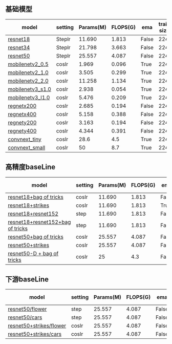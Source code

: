 ## 基础模型

| model            | setting | Params(M) | FLOPS(G) | ema   | train size | bs   | epoch | test size | top-1 |
| ---------------- | ------- | --------- | -------- | ----- | ---------- | ---- | ----- | --------- | ----- |
| [resnet18](https://gitlab.bj.sensetime.com/spring2/universal-perception/-/blob/dev/configs/cls/resnet/res18.yaml)         | Steplr  | 11.690    | 1.813    | False | 224        | 1024 | 100   | 224       | [70.32](http://spring.sensetime.com/dropadmin/$/6V3ZX.pth) |
| [resnet34](https://gitlab.bj.sensetime.com/spring2/universal-perception/-/blob/dev/configs/cls/resnet/res34.yaml)        | Steplr  | 21.798    | 3.663    | False | 224        | 1024 | 100   | 224       | [74.14](http://spring.sensetime.com/dropadmin/$/gzI7Y.pth) |
| [resnet50](https://gitlab.bj.sensetime.com/spring2/universal-perception/-/blob/dev/configs/cls/resnet/res50.yaml)         | Steplr  | 25.557    | 4.087    | False | 224        | 1024 | 100   | 224       | [76.76](http://spring.sensetime.com/dropadmin/$/xTc3C.pth) |
| [mobilenetv2_0.5](https://gitlab.bj.sensetime.com/spring2/universal-perception/-/blob/dev/configs/cls/mobilenetv2/mbv2_0.5_batch1k_epoch250_coslr_nesterov_wd0.00004_bn_nowd_fp16_ema.yaml)  | coslr   | 1.969     | 0.096    | True  | 224        | 1024 | 350   | 224       | [65.36](http://spring.sensetime.com/dropadmin/$/IvZlV.pth) |
| [mobilenetv2_1.0](https://gitlab.bj.sensetime.com/spring2/universal-perception/-/blob/dev/configs/cls/mobilenetv2/mbv2_1.0_batch1k_epoch250_coslr_nesterov_wd0.00004_bn_nowd_fp16_ema.yaml)  | coslr   | 3.505     | 0.299    | True  | 224        | 1024 | 350   | 224       | [73.35](http://spring.sensetime.com/dropadmin/$/tEVfp.pth) |
| [mobilenetv2_2.0](https://gitlab.bj.sensetime.com/spring2/universal-perception/-/blob/dev/configs/cls/mobilenetv2/mbv2_2.0_batch1k_epoch250_coslr_nesterov_wd0.00004_bn_nowd_fp16_ema.yaml)  | coslr   | 11.258    | 1.134    | True  | 224        | 1024 | 350   | 224       | [77.56](http://spring.sensetime.com/dropadmin/$/Gwep5.pth) |
| [mobilenetv3_s1.0](https://gitlab.bj.sensetime.com/spring2/universal-perception/-/blob/dev/configs/cls/mobilenetv3/mbv3_small_1.0_batch1k_epoch350_coslr_nesterov_wd0.00003_bn_nowd_fp16_ema0.9999_dropout0.2.yaml) | coslr   | 2.938     | 0.054    | True  | 224        | 1024 | 350   | 224       | [67.97](http://spring.sensetime.com/dropadmin/$/usFKo.pth) |
| [mobilenetv3_l1.0](https://gitlab.bj.sensetime.com/spring2/universal-perception/-/blob/dev/configs/cls/mobilenetv3/mbv3_large_1.0_batch1k_epoch350_coslr_nesterov_wd0.00003_bn_nowd_fp16_ema0.9999_dropout0.2.yaml) | coslr   | 5.476     | 0.209    | True  | 224        | 1024 | 350   | 224       | [75.17](http://spring.sensetime.com/dropadmin/$/pW8Ha.pth) |
| [regnetx200](https://gitlab.bj.sensetime.com/spring2/universal-perception/-/blob/dev/configs/cls/regnet/reg_x200.yaml)       | coslr   | 2.685     | 0.194    | False | 224        | 1024 | 100   | 224       | [68.23](http://spring.sensetime.com/dropadmin/$/frY4P.pth) |
| [regnetx400](https://gitlab.bj.sensetime.com/spring2/universal-perception/-/blob/dev/configs/cls/regnet/reg_x400.yaml)       | coslr   | 5.158     | 0.388    | False | 224        | 1024 | 100   | 224       | [71.92](http://spring.sensetime.com/dropadmin/$/Tfi7x.pth) |
| [regnety200](https://gitlab.bj.sensetime.com/spring2/universal-perception/-/blob/dev/configs/cls/regnet/reg_y200.yaml)       | coslr   | 3.163     | 0.194    | False | 224        | 1024 | 100   | 224       | [69.96](http://spring.sensetime.com/dropadmin/$/6pJ98.pth) |
| [regnety400](https://gitlab.bj.sensetime.com/spring2/universal-perception/-/blob/dev/configs/cls/regnet/reg_y400.yaml)       | coslr   | 4.344     | 0.391    | False | 224        | 1024 | 100   | 224       | [73.41](http://spring.sensetime.com/dropadmin/$/UkYVg.pth) |
| [convnext_tiny](https://gitlab.bj.sensetime.com/spring2/universal-perception/-/blob/dev/configs/cls/convnext/convnext_t.yaml)    | coslr   | 28.6      | 4.5      | True  | 224        | 4096 | 300   | 224       | [81.22](http://spring.sensetime.com/dropadmin/$/9OG32.pth) |
| [convnext_small](https://gitlab.bj.sensetime.com/spring2/universal-perception/-/blob/dev/configs/cls/convnext/convnext_s.yaml)   | coslr   | 50        | 8.7      | True  | 224        | 4096 | 300   | 224       | [82.74](http://spring.sensetime.com/dropadmin/$/TnSaP.pth) |
## 高精度baseLine

| model                                | setting | Params(M) | FLOPS(G) | ema   | train size | bs   | epoch | test size | top-1 |
| ------------------------------------ | ------- | --------- | -------- | ----- | ---------- | ---- | ----- | --------- | ----- |
| [resnet18+bag of tricks](https://gitlab.bj.sensetime.com/spring2/universal-perception/-/blob/master/configs/cls/resnet/res18_200e_bag_of_tricks.yaml)               | coslr   | 11.690    | 1.813    | False | 224        | 2048 | 200   | 224       | [70.95](http://spring.sensetime.com/dropadmin/$/y1yYv.pth) |
| [resnet18+strikes](https://gitlab.bj.sensetime.com/spring2/universal-perception/-/blob/master/configs/cls/resnet/res18_strikes_300e_bce.yaml)                     | coslr   | 11.690    | 1.813    | True  | 224        | 2048 | 300   | 224       | [72.78](http://spring.sensetime.com/dropadmin/$/NvSuV.pth) |
| [resnet18+resnet152](https://gitlab.bj.sensetime.com/spring2/universal-perception/-/blob/master/configs/cls/resnet/res18_kd.yaml)                   | step    | 11.690    | 1.813    | False | 224        | 2048 | 180   | 224       | [72.83](http://spring.sensetime.com/dropadmin/$/V91sb.pth) |
| [resnet18+resnet152+bag of tricks](https://gitlab.bj.sensetime.com/spring2/universal-perception/-/blob/master/configs/cls/resnet/res18_kd_bag_of_tricks.yaml)     | step    | 11.690    | 1.813    | False | 224        | 2048 | 180   | 224       | [73.03](http://spring.sensetime.com/dropadmin/$/1VTEm.pth)|
| [resnet50+bag of tricks](https://gitlab.bj.sensetime.com/spring2/universal-perception/-/blob/master/configs/cls/resnet/res50_200e_bag_of_tricks.yaml)               | coslr   | 25.557    | 4.087    | False | 224        | 2048 | 200   | 224       | [78.21](http://spring.sensetime.com/dropadmin/$/Fl6M3.pth) |
| [resnet50+strikes](https://gitlab.bj.sensetime.com/spring2/universal-perception/-/blob/master/configs/cls/resnet/res50_strikes_300e_bce.yaml)                     | coslr   | 25.557    | 4.087    | False | 224        | 2048 | 300   | 224       | [79.16](http://spring.sensetime.com/dropadmin/$/Y9Ax7.pth) |
| [resnet50-D + bag of tricks](https://gitlab.bj.sensetime.com/spring2/universal-perception/-/blob/master/configs/cls/resnet/resnet50D_bag_of_tricks.yaml)           | coslr   | 25        | 4.3      | False | 224        | 2048 | 200   | 224       | 78.9  |

## 下游baseLine

| model                                | setting | Params(M) | FLOPS(G) | ema   | train size | bs   | epoch | test size | top-1 |
| ------------------------------------ | ------- | --------- | -------- | ----- | ---------- | ---- | ----- | --------- | ----- |
| [resnet50/flower](https://gitlab.bj.sensetime.com/spring2/universal-perception/-/blob/master/configs/cls/resnet/downstream/res50_flower.yaml)                      | step    | 25.557    | 4.087    | False | 224        | 64   | 150   | 224       | [96.86](http://spring.sensetime.com/dropadmin/$/RENr8.pth) |
| [resnet50/cars](https://gitlab.bj.sensetime.com/spring2/universal-perception/-/blob/master/configs/cls/resnet/downstream/res50_car.yaml)                        | step    | 25.557    | 4.087    | False | 224        | 64   | 150   | 224       | [92.06](http://spring.sensetime.com/dropadmin/$/ACDmC.pth) |
| [resnet50+strikes/flower](https://gitlab.bj.sensetime.com/spring2/universal-perception/-/blob/master/configs/cls/resnet/downstream/res50_flower_strikes.yaml)              | coslr    | 25.557    | 4.087    | False | 224        | 64   | 300   | 224       | [97.26](http://spring.sensetime.com/dropadmin/$/kTvQh.pth) |
| [resnet50+strikes/cars](https://gitlab.bj.sensetime.com/spring2/universal-perception/-/blob/master/configs/cls/resnet/downstream/res50_car_strikes.yaml)                | coslr    | 25.557    | 4.087    | False | 224        | 64   | 300   | 224       | [93.52](http://spring.sensetime.com/dropadmin/$/N6hvm.pth) |
